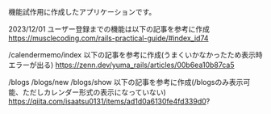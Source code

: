 機能試作用に作成したアプリケーションです。

2023/12/01
ユーザー登録までの機能は以下の記事を参考に作成
https://musclecoding.com/rails-practical-guide/#index_id74

/calendermemo/index
以下の記事を参考に作成(うまくいかなかったため表示時エラーが出る)
https://zenn.dev/yuma_rails/articles/00b6ea10b87ca5

/blogs
/blogs/new
/blogs/show
以下の記事を参考に作成(/blogsのみ表示可能、ただしカレンダー形式の表示になっていない)
https://qiita.com/isaatsu0131/items/ad1d0a6130fe4fd339d0?
